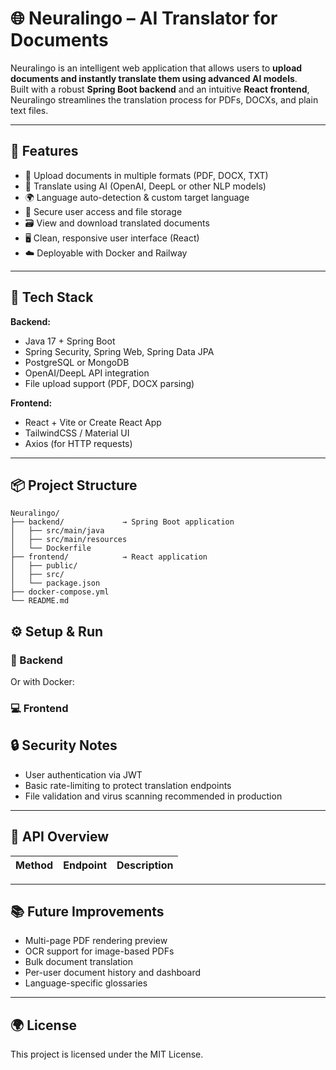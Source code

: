 
# 🌐 Neuralingo – AI Translator for Documents

Neuralingo is an intelligent web application that allows users to **upload documents and instantly translate them using advanced AI models**.  
Built with a robust **Spring Boot backend** and an intuitive **React frontend**, Neuralingo streamlines the translation process for PDFs, DOCXs, and plain text files.

---

## 🚀 Features

- 📄 Upload documents in multiple formats (PDF, DOCX, TXT)
- 🧠 Translate using AI (OpenAI, DeepL or other NLP models)
- 🌍 Language auto-detection & custom target language
- 🔐 Secure user access and file storage
- 🗃️ View and download translated documents
- 🖥️ Clean, responsive user interface (React)
- ☁️ Deployable with Docker and Railway

---

## 🧱 Tech Stack

**Backend:**  
- Java 17 + Spring Boot  
- Spring Security, Spring Web, Spring Data JPA  
- PostgreSQL or MongoDB  
- OpenAI/DeepL API integration  
- File upload support (PDF, DOCX parsing)

**Frontend:**  
- React + Vite or Create React App  
- TailwindCSS / Material UI  
- Axios (for HTTP requests)



---

## 📦 Project Structure

```
Neuralingo/
├── backend/             → Spring Boot application
│   ├── src/main/java
│   ├── src/main/resources
│   └── Dockerfile
├── frontend/            → React application
│   ├── public/
│   ├── src/
│   └── package.json
├── docker-compose.yml
└── README.md
```


## ⚙️ Setup & Run

### 🔧 Backend



Or with Docker:



### 💻 Frontend



## 🔒 Security Notes

- User authentication via JWT
- Basic rate-limiting to protect translation endpoints
- File validation and virus scanning recommended in production

---

## 📄 API Overview

| Method | Endpoint              | Description                     |
|--------|------------------------|---------------------------------|

---

## 📚 Future Improvements

- Multi-page PDF rendering preview
- OCR support for image-based PDFs
- Bulk document translation
- Per-user document history and dashboard
- Language-specific glossaries



---

## 🌍 License

This project is licensed under the MIT License.
```

